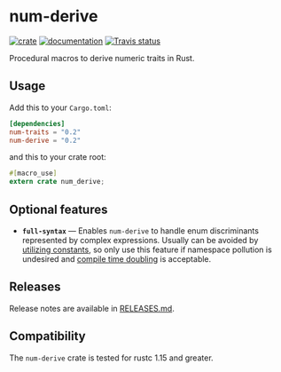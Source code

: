 # num-derive

[![crate](https://img.shields.io/crates/v/num-derive.svg)](https://crates.io/crates/num-derive)
[![documentation](https://docs.rs/num-derive/badge.svg)](https://docs.rs/num-derive)
[![Travis status](https://travis-ci.org/rust-num/num-derive.svg?branch=master)](https://travis-ci.org/rust-num/num-derive)

Procedural macros to derive numeric traits in Rust.

## Usage

Add this to your `Cargo.toml`:

```toml
[dependencies]
num-traits = "0.2"
num-derive = "0.2"
```

and this to your crate root:

```rust
#[macro_use]
extern crate num_derive;
```

## Optional features

- **`full-syntax`** — Enables `num-derive` to handle enum discriminants
  represented by complex expressions. Usually can be avoided by
  [utilizing constants], so only use this feature if namespace pollution is
  undesired and [compile time doubling] is acceptable.

[utilizing constants]: https://github.com/rust-num/num-derive/pull/3#issuecomment-359044704
[compile time doubling]: https://github.com/rust-num/num-derive/pull/3#issuecomment-359172588

## Releases

Release notes are available in [RELEASES.md](RELEASES.md).

## Compatibility

The `num-derive` crate is tested for rustc 1.15 and greater.
